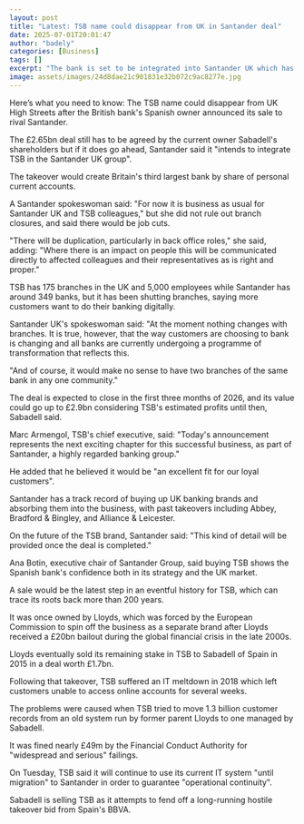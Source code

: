 ```yaml
---
layout: post
title: "Latest: TSB name could disappear from UK in Santander deal"
date: 2025-07-01T20:01:47
author: "badely"
categories: [Business]
tags: []
excerpt: "The bank is set to be integrated into Santander UK which has said there could be job cuts."
image: assets/images/24d8dae21c901831e32b072c9ac8277e.jpg
---
```


Here’s what you need to know: The TSB name could disappear from UK High Streets after the British bank's Spanish owner announced its sale to rival Santander.

The £2.65bn deal still has to be agreed by the current owner Sabadell's shareholders but if it does go ahead, Santander said it "intends to integrate TSB in the Santander UK group".

The takeover would create Britain's third largest bank by share of personal current accounts.

A Santander spokeswoman said: "For now it is business as usual for Santander UK and TSB colleagues," but she did not rule out branch closures, and said there would be job cuts.

"There will be duplication, particularly in back office roles," she said, adding: "Where there is an impact on people this will be communicated directly to affected colleagues and their representatives as is right and proper."

TSB has 175 branches in the UK and 5,000 employees while Santander has around 349 banks, but it has been shutting branches, saying more customers want to do their banking digitally.

Santander UK's spokeswoman said: "At the moment nothing changes with branches. It is true, however, that the way customers are choosing to bank is changing and all banks are currently undergoing a programme of transformation that reflects this.

"And of course, it would make no sense to have two branches of the same bank in any one community."

The deal is expected to close in the first three months of 2026, and its value could go up to £2.9bn considering TSB's estimated profits until then, Sabadell said.

Marc Armengol, TSB's chief executive, said: "Today's announcement represents the next exciting chapter for this successful business, as part of Santander, a highly regarded banking group."

He added that he believed it would be "an excellent fit for our loyal customers".

Santander has a track record of buying up UK banking brands and absorbing them into the business, with past takeovers including Abbey, Bradford & Bingley, and Alliance & Leicester. 

On the future of the TSB brand, Santander said: "This kind of detail will be provided once the deal is completed."

Ana Botin, executive chair of Santander Group, said buying TSB shows the Spanish bank's confidence both in its strategy and the UK market.

A sale would be the latest step in an eventful history for TSB, which can trace its roots back more than 200 years.

It was once owned by Lloyds, which was forced by the European Commission to spin off the business as a separate brand after Lloyds received a £20bn bailout during the global financial crisis in the late 2000s.

Lloyds eventually sold its remaining stake in TSB to Sabadell of Spain in 2015 in a deal worth £1.7bn.

Following that takeover, TSB suffered an IT meltdown in 2018 which left customers unable to access online accounts for several weeks. 

The problems were caused when TSB tried to move 1.3 billion customer records from an old system run by former parent Lloyds to one managed by Sabadell.

It was fined nearly £49m by the Financial Conduct Authority for "widespread and serious" failings. 

On Tuesday, TSB said it will continue to use its current IT system "until migration" to Santander in order to guarantee "operational continuity".

Sabadell is selling TSB as it attempts to fend off a long-running hostile takeover bid from Spain's BBVA.

